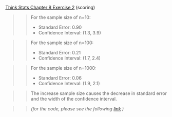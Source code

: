 [Think Stats Chapter 8 Exercise 2](http://greenteapress.com/thinkstats2/html/thinkstats2009.html#toc77) (scoring)

>> For the sample size of n=10:
>> * Standard Error: 0.90
>> * Confidence Interval: (1.3, 3.9)

>> For the sample size of n=100:
>> * Standard Error: 0.21
>> * Confidence Interval: (1.7, 2.4)

>> For the sample size of n=1000:
>> * Standard Error: 0.06
>> * Confidence Interval: (1.9, 2.1)

>> The increase sample size causes the decrease in standard error and the width of the confidence interval. 

>> *(for the code, please see the following [link](https://github.com/AllenDowney/ThinkStats2/blob/master/code/chap08soln.py) )*
